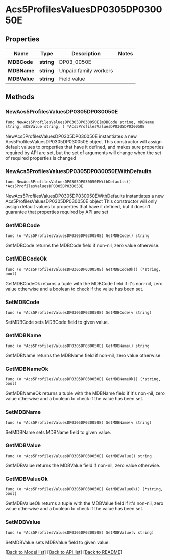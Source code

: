 # Acs5ProfilesValuesDP0305DP030050E

## Properties

Name | Type | Description | Notes
------------ | ------------- | ------------- | -------------
**MDBCode** | **string** | DP03_0050E | 
**MDBName** | **string** | Unpaid family workers | 
**MDBValue** | **string** | Field value | 

## Methods

### NewAcs5ProfilesValuesDP0305DP030050E

`func NewAcs5ProfilesValuesDP0305DP030050E(mDBCode string, mDBName string, mDBValue string, ) *Acs5ProfilesValuesDP0305DP030050E`

NewAcs5ProfilesValuesDP0305DP030050E instantiates a new Acs5ProfilesValuesDP0305DP030050E object
This constructor will assign default values to properties that have it defined,
and makes sure properties required by API are set, but the set of arguments
will change when the set of required properties is changed

### NewAcs5ProfilesValuesDP0305DP030050EWithDefaults

`func NewAcs5ProfilesValuesDP0305DP030050EWithDefaults() *Acs5ProfilesValuesDP0305DP030050E`

NewAcs5ProfilesValuesDP0305DP030050EWithDefaults instantiates a new Acs5ProfilesValuesDP0305DP030050E object
This constructor will only assign default values to properties that have it defined,
but it doesn't guarantee that properties required by API are set

### GetMDBCode

`func (o *Acs5ProfilesValuesDP0305DP030050E) GetMDBCode() string`

GetMDBCode returns the MDBCode field if non-nil, zero value otherwise.

### GetMDBCodeOk

`func (o *Acs5ProfilesValuesDP0305DP030050E) GetMDBCodeOk() (*string, bool)`

GetMDBCodeOk returns a tuple with the MDBCode field if it's non-nil, zero value otherwise
and a boolean to check if the value has been set.

### SetMDBCode

`func (o *Acs5ProfilesValuesDP0305DP030050E) SetMDBCode(v string)`

SetMDBCode sets MDBCode field to given value.


### GetMDBName

`func (o *Acs5ProfilesValuesDP0305DP030050E) GetMDBName() string`

GetMDBName returns the MDBName field if non-nil, zero value otherwise.

### GetMDBNameOk

`func (o *Acs5ProfilesValuesDP0305DP030050E) GetMDBNameOk() (*string, bool)`

GetMDBNameOk returns a tuple with the MDBName field if it's non-nil, zero value otherwise
and a boolean to check if the value has been set.

### SetMDBName

`func (o *Acs5ProfilesValuesDP0305DP030050E) SetMDBName(v string)`

SetMDBName sets MDBName field to given value.


### GetMDBValue

`func (o *Acs5ProfilesValuesDP0305DP030050E) GetMDBValue() string`

GetMDBValue returns the MDBValue field if non-nil, zero value otherwise.

### GetMDBValueOk

`func (o *Acs5ProfilesValuesDP0305DP030050E) GetMDBValueOk() (*string, bool)`

GetMDBValueOk returns a tuple with the MDBValue field if it's non-nil, zero value otherwise
and a boolean to check if the value has been set.

### SetMDBValue

`func (o *Acs5ProfilesValuesDP0305DP030050E) SetMDBValue(v string)`

SetMDBValue sets MDBValue field to given value.



[[Back to Model list]](../README.md#documentation-for-models) [[Back to API list]](../README.md#documentation-for-api-endpoints) [[Back to README]](../README.md)


